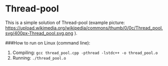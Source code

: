 # Thread-pool

This is a simple solution of Thread-pool (example picture: https://upload.wikimedia.org/wikipedia/commons/thumb/0/0c/Thread_pool.svg/400px-Thread_pool.svg.png ).

###How to run on Linux (command line):
1. Compiling: `gcc thread_pool.cpp -pthread -lstdc++ -o thread_pool.o`
2. Running: `./thread_pool.o`
